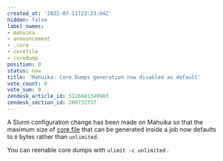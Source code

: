 ```yaml
---
created_at: '2022-07-11T23:23:04Z'
hidden: false
label_names:
- mahuika
- announcement
- .core
- corefile
- coredump
position: 0
status: new
title: 'Mahuika: Core Dumps generation now disabled as default'
vote_count: 0
vote_sum: 0
zendesk_article_id: 5126681349903
zendesk_section_id: 200732737
---
```


A Slurm configuration change has been made on Mahuika so that the 
maximum size
of <a href="https://support.nesi.org.nz/hc/en-gb/articles/360001584875-What-is-a-core-file-" class="c-link">core file</a> that
can be generated inside a job now defaults to `0` bytes rather
than `unlimited`. 

You can reenable core dumps with `ulimit -c unlimited` .
